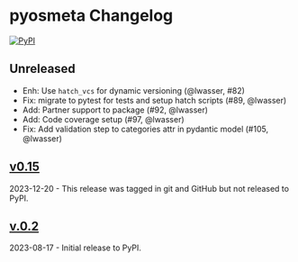# pyosmeta Changelog

[![PyPI](https://img.shields.io/pypi/v/pyosmeta.svg)](https://pypi.org/project/pyosmeta/)

## Unreleased

- Enh: Use `hatch_vcs` for dynamic versioning (@lwasser, #82)
- Fix: migrate to pytest for tests and setup hatch scripts (#89, @lwasser)
- Add: Partner support to package (#92, @lwasser)
- Add: Code coverage setup (#97, @lwasser)
- Fix: Add validation step to categories attr in pydantic model (#105, @lwasser)

## [v0.15](https://github.com/pyOpenSci/pyosMeta/releases/tag/v0.15)

2023-12-20 - This release was tagged in git and GitHub but not released to PyPI.

## [v.0.2](https://pypi.org/project/pyosmeta/0.2)

2023-08-17 - Initial release to PyPI.
